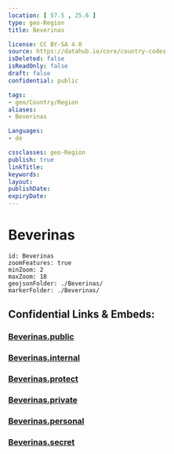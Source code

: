 ```yaml
---
location: [ 57.5 , 25.6 ] 
type: geo-Region
title: Beverinas

license: CC BY-SA 4.0
source: https://datahub.io/core/country-codes
isDeleted: false
isReadOnly: false
draft: false
confidential: public

tags:
- geo/Country/Region
aliases:
- Beverinas

Languages:
- de

cssclasses: geo-Region
publish: true
linkTitle: 
keywords: 
layout: 
publishDate: 
expiryDate: 
---
```


# Beverinas

```leaflet
id: Beverinas
zoomFeatures: true 
minZoom: 2 
maxZoom: 18
geojsonFolder: ./Beverinas/
markerFolder: ./Beverinas/
```


## Confidential Links & Embeds: 

### [Beverinas.public](/_public/\Earth\Continent\Europe\Europe~North\Latvia\CountiesBeverinas.public.md) 

### [Beverinas.internal](/_internal/\Earth\Continent\Europe\Europe~North\Latvia\CountiesBeverinas.internal.md) 

### [Beverinas.protect](/_protect/\Earth\Continent\Europe\Europe~North\Latvia\CountiesBeverinas.protect.md) 

### [Beverinas.private](/_private/\Earth\Continent\Europe\Europe~North\Latvia\CountiesBeverinas.private.md) 

### [Beverinas.personal](/_personal/\Earth\Continent\Europe\Europe~North\Latvia\CountiesBeverinas.personal.md) 

### [Beverinas.secret](/_secret/\Earth\Continent\Europe\Europe~North\Latvia\CountiesBeverinas.secret.md)

